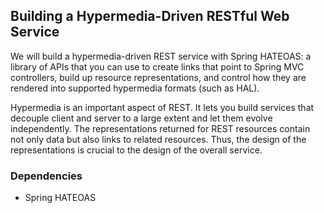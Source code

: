 ## Building a Hypermedia-Driven RESTful Web Service

We will build a hypermedia-driven REST service with 
Spring HATEOAS: a library of APIs that you can use to 
create links that point to Spring MVC controllers, 
build up resource representations, and control how 
they are rendered into supported hypermedia formats (such as HAL).

Hypermedia is an important aspect of REST. It lets you 
build services that decouple client and server to a large 
extent and let them evolve independently. The representations 
returned for REST resources contain not only data but also 
links to related resources. Thus, the design of the representations 
is crucial to the design of the overall service.

### Dependencies

* Spring HATEOAS